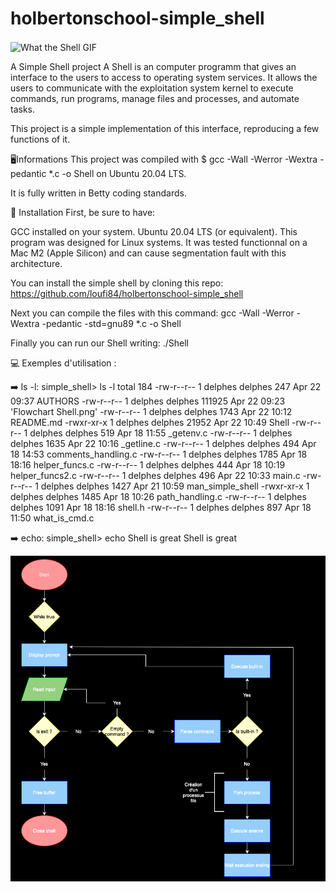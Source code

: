 # holbertonschool-simple_shell
<img align="center" alt="What the Shell GIF" width="1000" src="https://media2.giphy.com/media/v1.Y2lkPTc5MGI3NjExNG5wNHRhc3ZvandqbzdoaWpmYzRndGQwcW4zZWw5YndjOXlpb3E1ZSZlcD12MV9pbnRlcm5hbF9naWZfYnlfaWQmY3Q9Zw/jlcqOX60nkPvzAfkZM/giphy.gif">
 
 A Simple Shell project
A Shell is an computer programm that gives an interface to the users to access to operating system services. It allows the users to communicate with the exploitation system kernel to execute commands, run programs, manage files and processes, and automate tasks.

This project is a simple implementation of this interface, reproducing a few functions of it.

🖥️Informations
This project was compiled with $ gcc -Wall -Werror -Wextra -pedantic *.c -o Shell on Ubuntu 20.04 LTS.

It is fully written in Betty coding standards.

🚀 Installation
First, be sure to have:

GCC installed on your system.
Ubuntu 20.04 LTS (or equivalent).
This program was designed for Linux systems. It was tested functionnal on a Mac M2 (Apple Silicon) and can cause segmentation fault with this architecture.

You can install the simple shell by cloning this repo: https://github.com/loufi84/holbertonschool-simple_shell

Next you can compile the files with this command: gcc -Wall -Werror -Wextra -pedantic -std=gnu89 *.c -o Shell

Finally you can run our Shell writing: ./Shell

💻️ Exemples d'utilisation :

➡️ ls -l:
simple_shell> ls -l
total 184
-rw-r--r-- 1 delphes delphes    247 Apr 22 09:37  AUTHORS
-rw-r--r-- 1 delphes delphes 111925 Apr 22 09:23 'Flowchart Shell.png'
-rw-r--r-- 1 delphes delphes   1743 Apr 22 10:12  README.md
-rwxr-xr-x 1 delphes delphes  21952 Apr 22 10:49  Shell
-rw-r--r-- 1 delphes delphes    519 Apr 18 11:55  _getenv.c
-rw-r--r-- 1 delphes delphes   1635 Apr 22 10:16  _getline.c
-rw-r--r-- 1 delphes delphes    494 Apr 18 14:53  comments_handling.c
-rw-r--r-- 1 delphes delphes   1785 Apr 18 18:16  helper_funcs.c
-rw-r--r-- 1 delphes delphes    444 Apr 18 10:19  helper_funcs2.c
-rw-r--r-- 1 delphes delphes    496 Apr 22 10:33  main.c
-rw-r--r-- 1 delphes delphes   1427 Apr 21 10:59  man_simple_shell
-rwxr-xr-x 1 delphes delphes   1485 Apr 18 10:26  path_handling.c
-rw-r--r-- 1 delphes delphes   1091 Apr 18 18:16  shell.h
-rw-r--r-- 1 delphes delphes    897 Apr 18 11:50  what_is_cmd.c

➡️  echo:
simple_shell> echo Shell is great
Shell is great

![Flowchart](https://github.com/loufi84/holbertonschool-simple_shell/blob/Features/Simple%20Shell%20flowchart.png)
